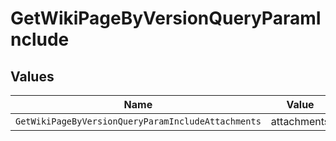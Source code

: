 # GetWikiPageByVersionQueryParamInclude


## Values

| Name                                               | Value                                              |
| -------------------------------------------------- | -------------------------------------------------- |
| `GetWikiPageByVersionQueryParamIncludeAttachments` | attachments                                        |